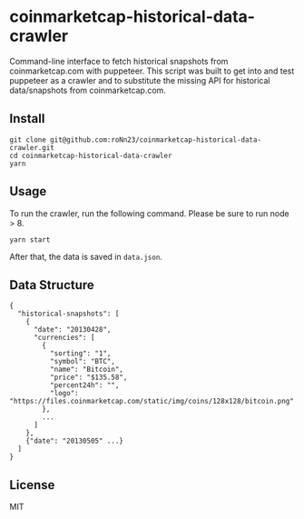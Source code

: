 # coinmarketcap-historical-data-crawler

Command-line interface to fetch historical snapshots from coinmarketcap.com with puppeteer.
This script was built to get into and test puppeteer as a crawler 
and to substitute the missing API for historical data/snapshots from coinmarketcap.com.

## Install
```
git clone git@github.com:roNn23/coinmarketcap-historical-data-crawler.git
cd coinmarketcap-historical-data-crawler
yarn
```

## Usage
To run the crawler, run the following command. Please be sure to run node > 8.

```
yarn start
```

After that, the data is saved in `data.json`.

## Data Structure

```
{
  "historical-snapshots": [
    {
      "date": "20130428",
      "currencies": [
        {
          "sorting": "1",
          "symbol": "BTC",
          "name": "Bitcoin",
          "price": "$135.58",
          "percent24h": "",
          "logo": "https://files.coinmarketcap.com/static/img/coins/128x128/bitcoin.png"
        },
        ...
      ]
    },
    {"date": "20130505" ...}
  ]
}
```

## License

MIT
